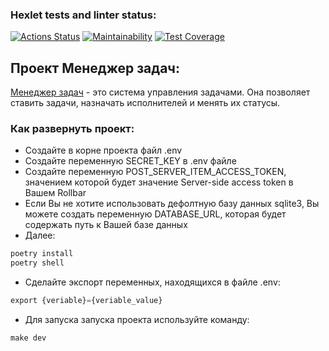 ### Hexlet tests and linter status:
[![Actions Status](https://github.com/Rudich1988/python-project-52/actions/workflows/hexlet-check.yml/badge.svg)](https://github.com/Rudich1988/python-project-52/actions)
[![Maintainability](https://api.codeclimate.com/v1/badges/aceb29e3373cdf276005/maintainability)](https://codeclimate.com/github/Rudich1988/python-project-52/maintainability)
[![Test Coverage](https://api.codeclimate.com/v1/badges/aceb29e3373cdf276005/test_coverage)](https://codeclimate.com/github/Rudich1988/python-project-52/test_coverage)


## Проект Менеджер задач:
[Менеджер задач](https://djangoapp-h53n.onrender.com) - это система управления задачами. Она позволяет ставить задачи, назначать исполнителей и менять их статусы.


### Как развернуть проект:
- Создайте в корне проекта файл .env
- Создайте переменную SECRET_KEY в .env файле
- Создайте переменную POST_SERVER_ITEM_ACCESS_TOKEN, значением которой будет значение Server-side access token в Вашем Rollbar
- Если Вы не хотите использовать дефолтную базу данных sqlite3, Вы можете создать переменную DATABASE_URL, которая будет содержать путь к Вашей базе данных
- Далее:

```python
poetry install
poetry shell
```

- Сделайте экспорт переменных, находящихся в файле .env:

```python
export {veriable}={veriable_value}
```

- Для запуска запуска проекта используйте команду:
```python
make dev
```